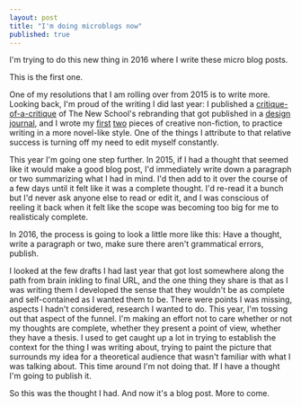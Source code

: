 ```yaml
---
layout: post
title: "I'm doing microblogs now"
published: true
---
```



I'm trying to do this new thing in 2016 where I write these micro blog posts. 

This is the first one.

One of my resolutions that I am rolling over from 2015 is to write more. Looking back, I'm proud of the writing I did last year: I published a [critique-of-a-critique](http://rvinluan.github.io/2015/03/31/nevv-school.html) of The New School's rebranding that got published in a [design journal](http://www.wysidesign.com/), and I wrote my [first](http://rvinluan.github.io/2015/08/02/anesthesia.html) [two](http://rvinluan.github.io/2015/07/19/ice-cream.html) pieces of creative non-fiction, to practice writing in a more novel-like style. One of the things I attribute to that relative success is turning off my need to edit myself constantly.

This year I'm going one step further. In 2015, if I had a thought that seemed like it would make a good blog post, I'd immediately write down a paragraph or two summarizing what I had in mind. I'd then add to it over the course of a few days until it felt like it was a complete thought. I'd re-read it a bunch but I'd never ask anyone else to read or edit it, and I was conscious of reeling it back when it felt like the scope was becoming too big for me to realisticaly complete.

In 2016, the process is going to look a little more like this: Have a thought, write a paragraph or two, make sure there aren't grammatical errors, publish. 

I looked at the few drafts I had last year that got lost somewhere along the path from brain inkling to final URL, and the one thing they share is that as I was writing them I developed the sense that they wouldn't be as complete and self-contained as I wanted them to be. There were points I was missing, aspects I hadn't considered, research I wanted to do. This year, I'm tossing out that aspect of the funnel. I'm making an effort not to care whether or not my thoughts are complete, whether they present a point of view, whether they have a thesis. I used to get caught up a lot in trying to establish the context for the thing I was writing about, trying to paint the picture that surrounds my idea  for a theoretical audience that wasn't familiar with what I was talking about. This time around I'm not doing that. If I have a thought I'm going to publish it.

So this was the thought I had. And now it's a blog post. More to come.
